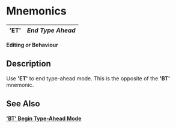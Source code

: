 # Mnemonics

**'ET'** |  **_End Type Ahead_**  
---|---  
  
**Editing _or_ Behaviour**

##  Description

Use **'ET'** to end type-ahead mode. This is the opposite of the **'BT'** mnemonic.

## See Also

**['BT' Begin Type-Ahead Mode](bt.md)**
